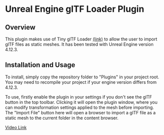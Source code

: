 # Unreal Engine glTF Loader Plugin

Overview
------
This plugin makes use of Tiny glTF Loader [(link)](https://github.com/syoyo/tinygltfloader) to allow the user to import glTF files as static meshes. It has been tested with Unreal Engine version 4.12.3.

Installation and Usage
------
To install, simply copy the repository folder to "Plugins" in your project root. You may need to recompile your project if your engine version differs from 4.12.3.

To use, firstly enable the plugin in your settings if you don't see the glTF button in the top toolbar. Clicking it will open the plugin window, where you can modify transformation settings applied to the mesh before importing. The "Import File" button here will open a browser to import a glTF file as a static mesh to the current folder in the content browser.

[Video Link](https://vimeo.com/182935578)
